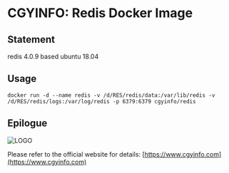 # CGYINFO: Redis Docker Image

## Statement
redis 4.0.9 based ubuntu 18.04

## Usage

```
docker run -d --name redis -v /d/RES/redis/data:/var/lib/redis -v /d/RES/redis/logs:/var/log/redis -p 6379:6379 cgyinfo/redis
```

## Epilogue

![LOGO](https://www.cgyinfo.com/logo.png)

Please refer to the official website for details: [https://www.cgyinfo.com](https://www.cgyinfo.com)

